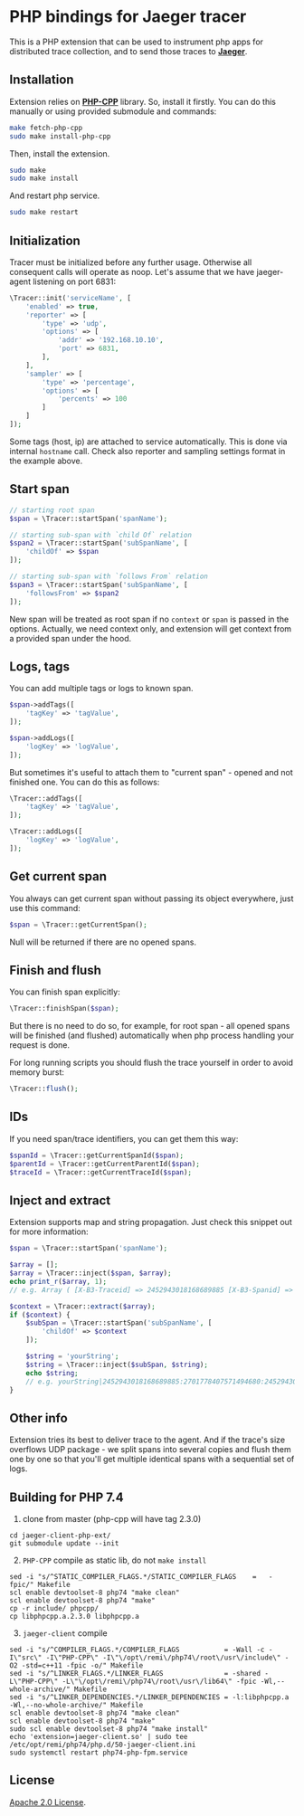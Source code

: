 # PHP bindings for Jaeger tracer

This is a PHP extension that can be used to instrument php apps for distributed trace collection, and to send those traces to **[Jaeger](https://github.com/jaegertracing/jaeger)**. 

## Installation

Extension relies on **[PHP-CPP](https://github.com/CopernicaMarketingSoftware/PHP-CPP)** library. 
So, install it firstly. You can do this manually or using provided submodule and commands:

```bash
make fetch-php-cpp
sudo make install-php-cpp
```

Then, install the extension.

```bash
sudo make
sudo make install
```

And restart php service.
```bash
sudo make restart 
```

## Initialization

Tracer must be initialized before any further usage. 
Otherwise all consequent calls will operate as noop.
Let's assume that we have jaeger-agent listening on port 6831: 

```php
\Tracer::init('serviceName', [
    'enabled' => true,
    'reporter' => [
        'type' => 'udp',
        'options' => [
            'addr' => '192.168.10.10',
            'port' => 6831,
        ],
    ],
    'sampler' => [
        'type' => 'percentage',
        'options' => [
            'percents' => 100
        ]
    ]
]);
```

Some tags (host, ip) are attached to service automatically. This is done via internal `hostname` call.
Check also reporter and sampling settings format in the example above.

## Start span

```php
// starting root span
$span = \Tracer::startSpan('spanName');

// starting sub-span with `child Of` relation
$span2 = \Tracer::startSpan('subSpanName', [
    'childOf' => $span
]);

// starting sub-span with `follows From` relation
$span3 = \Tracer::startSpan('subSpanName', [
    'followsFrom' => $span2
]);
```

New span will be treated as root span if no `context` or `span` is passed in the options. 
Actually, we need context only, and extension will get context from a provided span under the hood.

## Logs, tags

You can add multiple tags or logs to known span.

```php
$span->addTags([
    'tagKey' => 'tagValue',
]);

$span->addLogs([
    'logKey' => 'logValue',
]);
```

But sometimes it's useful to attach them to "current span" - opened and not finished one.
You can do this as follows:

```php
\Tracer::addTags([
    'tagKey' => 'tagValue',
]);

\Tracer::addLogs([
    'logKey' => 'logValue',
]);
``` 

## Get current span

You always can get current span without passing its object everywhere, just use this command:

```php
$span = \Tracer::getCurrentSpan();
``` 

Null will be returned if there are no opened spans.

## Finish and flush

You can finish span explicitly:

```php
\Tracer::finishSpan($span);
``` 

But there is no need to do so, for example, for root span - all opened spans will be finished (and flushed) automatically when php process handling your request is done.

For long running scripts you should flush the trace yourself in order to avoid memory burst:

```php
\Tracer::flush();
``` 

## IDs

If you need span/trace identifiers, you can get them this way:

```php
$spanId = \Tracer::getCurrentSpanId($span);
$parentId = \Tracer::getCurrentParentId($span);
$traceId = \Tracer::getCurrentTraceId($span);
``` 

## Inject and extract

Extension supports map and string propagation. Just check this snippet out for more information:

```php
$span = \Tracer::startSpan('spanName');

$array = [];
$array = \Tracer::inject($span, $array);
echo print_r($array, 1);
// e.g. Array ( [X-B3-Traceid] => 2452943018168689885 [X-B3-Spanid] => 2452943018168689885 [X-B3-Parentspanid] => 0 [X-B3-Sampled] => 1 )

$context = \Tracer::extract($array);
if ($context) {
    $subSpan = \Tracer::startSpan('subSpanName', [
        'childOf' => $context
    ]);

    $string = 'yourString';
    $string = \Tracer::inject($subSpan, $string);
    echo $string;
    // e.g. yourString|2452943018168689885:2701778407571494680:2452943018168689885:1
}
``` 

## Other info

Extension tries its best to deliver trace to the agent.
And if the trace's size overflows UDP package - we split spans into several copies and flush them one by one so that you'll get multiple identical spans with
a sequential set of logs.

## Building for PHP 7.4

1. clone from master (php-cpp will have tag 2.3.0)

```git clone git@github.com:ITECOMMPAY/jaeger-client-php-ext.git
cd jaeger-client-php-ext/
git submodule update --init
```

2. `PHP-CPP` compile as static lib, do not `make install` 

```cd PHP-CPP/
sed -i "s/^STATIC_COMPILER_FLAGS.*/STATIC_COMPILER_FLAGS	=	-fpic/" Makefile
scl enable devtoolset-8 php74 "make clean"
scl enable devtoolset-8 php74 "make"
cp -r include/ phpcpp/
cp libphpcpp.a.2.3.0 libphpcpp.a
```

3. `jaeger-client` compile

```cd ..
sed -i "s/^COMPILER_FLAGS.*/COMPILER_FLAGS           = -Wall -c -I\"src\" -I\"PHP-CPP\" -I\"\/opt\/remi\/php74\/root\/usr\/include\" -O2 -std=c++11 -fpic -o/" Makefile
sed -i "s/^LINKER_FLAGS.*/LINKER_FLAGS               = -shared -L\"PHP-CPP\" -L\"\/opt\/remi\/php74\/root\/usr\/lib64\" -fpic -Wl,--whole-archive/" Makefile
sed -i "s/^LINKER_DEPENDENCIES.*/LINKER_DEPENDENCIES = -l:libphpcpp.a -Wl,--no-whole-archive/" Makefile
scl enable devtoolset-8 php74 "make clean"
scl enable devtoolset-8 php74 "make"
sudo scl enable devtoolset-8 php74 "make install"
echo 'extension=jaeger-client.so' | sudo tee /etc/opt/remi/php74/php.d/50-jaeger-client.ini
sudo systemctl restart php74-php-fpm.service
```

## License

[Apache 2.0 License](./LICENSE).